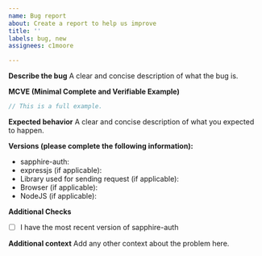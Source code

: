 ```yaml
---
name: Bug report
about: Create a report to help us improve
title: ''
labels: bug, new
assignees: c1moore

---
```


<!--
IMPORTANT: If this is a security bug, please contact me directly via email (my GH username @ outlook . com).  If this is not a security bug, do not email me directly (your email will be deleted immediately).
-->

**Describe the bug**
A clear and concise description of what the bug is.

**MCVE (Minimal Complete and Verifiable Example)**
```typescript
// This is a full example.
```

**Expected behavior**
A clear and concise description of what you expected to happen.

**Versions (please complete the following information):**
 - sapphire-auth:
 - expressjs (if applicable):
 - Library used for sending request (if applicable):
 - Browser (if applicable):
 - NodeJS (if applicable):

**Additional Checks**
 - [ ] I have the most recent version of sapphire-auth

**Additional context**
Add any other context about the problem here.
